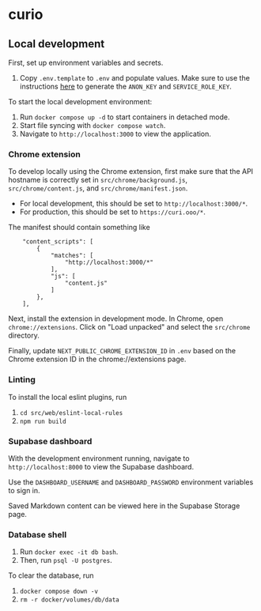 # curio

## Local development
First, set up environment variables and secrets.
1. Copy `.env.template` to `.env` and populate values. Make sure to use the instructions [here](https://supabase.com/docs/guides/self-hosting/docker#generate-api-keys) to generate the `ANON_KEY` and `SERVICE_ROLE_KEY`.

To start the local development environment:
1. Run `docker compose up -d` to start containers in detached mode.
2. Start file syncing with `docker compose watch`.
3. Navigate to `http://localhost:3000` to view the application.

### Chrome extension
To develop locally using the Chrome extension, first make sure that the API hostname is correctly set in `src/chrome/background.js`, `src/chrome/content.js`, and `src/chrome/manifest.json`.

* For local development, this should be set to `http://localhost:3000/*`.
* For production, this should be set to `https://curi.ooo/*`.

The manifest should contain something like
```
    "content_scripts": [
        {
            "matches": [
                "http://localhost:3000/*"
            ],
            "js": [
                "content.js"
            ]
        },
    ],
```

Next, install the extension in development mode. In Chrome, open `chrome://extensions`. Click on "Load unpacked" and select the `src/chrome` directory.

Finally, update `NEXT_PUBLIC_CHROME_EXTENSION_ID` in `.env` based on the Chrome extension ID in the chrome://extensions page.

### Linting
To install the local eslint plugins, run
1. `cd src/web/eslint-local-rules`
2. `npm run build`

### Supabase dashboard
With the development environment running, navigate to `http://localhost:8000` to view the Supabase dashboard.

Use the `DASHBOARD_USERNAME` and `DASHBOARD_PASSWORD` environment variables to sign in.

Saved Markdown content can be viewed here in the Supabase Storage page.

### Database shell
1. Run `docker exec -it db bash`.
2. Then, run `psql -U postgres`.

To clear the database, run
1. `docker compose down -v`
2. `rm -r docker/volumes/db/data`
